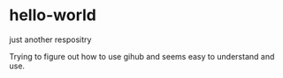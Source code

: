hello-world
===========

just another respositry

Trying to figure out how to use gihub and seems easy to understand and use.
